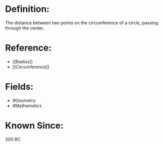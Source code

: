 

# Definition:
The distance between two points on the circumference of a circle, passing through the center.

# Reference:
- [[Radius]]
- [[Circumference]]

# Fields: 
- #Geometry
- #Mathematics

# Known Since:
300 BC

